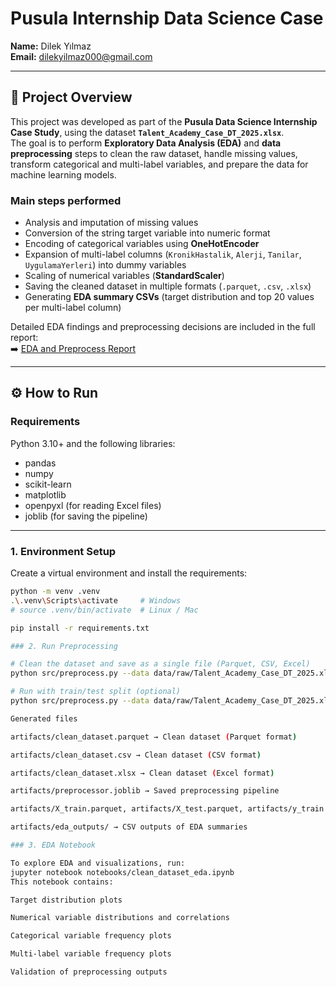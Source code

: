 # Pusula Internship Data Science Case

**Name:** Dilek Yılmaz  
**Email:** dilekyilmaz000@gmail.com  

---

## 📌 Project Overview
This project was developed as part of the **Pusula Data Science Internship Case Study**, using the dataset **`Talent_Academy_Case_DT_2025.xlsx`**.  
The goal is to perform **Exploratory Data Analysis (EDA)** and **data preprocessing** steps to clean the raw dataset, handle missing values, transform categorical and multi-label variables, and prepare the data for machine learning models.

### Main steps performed
- Analysis and imputation of missing values  
- Conversion of the string target variable into numeric format  
- Encoding of categorical variables using **OneHotEncoder**  
- Expansion of multi-label columns (`KronikHastalik`, `Alerji`, `Tanilar`, `UygulamaYerleri`) into dummy variables  
- Scaling of numerical variables (**StandardScaler**)  
- Saving the cleaned dataset in multiple formats (`.parquet`, `.csv`, `.xlsx`)  
- Generating **EDA summary CSVs** (target distribution and top 20 values per multi-label column)  

Detailed EDA findings and preprocessing decisions are included in the full report:  
➡️ [EDA and Preprocess Report](reports/EDA_and_Preprocess.md)

---

## ⚙️ How to Run

### Requirements
Python 3.10+ and the following libraries:
- pandas  
- numpy  
- scikit-learn  
- matplotlib  
- openpyxl (for reading Excel files)  
- joblib (for saving the pipeline)  

---

### 1. Environment Setup
Create a virtual environment and install the requirements:

```bash
python -m venv .venv
.\.venv\Scripts\activate     # Windows
# source .venv/bin/activate  # Linux / Mac

pip install -r requirements.txt

### 2. Run Preprocessing

# Clean the dataset and save as a single file (Parquet, CSV, Excel)
python src/preprocess.py --data data/raw/Talent_Academy_Case_DT_2025.xlsx --out artifacts/clean_dataset.parquet

# Run with train/test split (optional)
python src/preprocess.py --data data/raw/Talent_Academy_Case_DT_2025.xlsx --train-test

Generated files

artifacts/clean_dataset.parquet → Clean dataset (Parquet format)

artifacts/clean_dataset.csv → Clean dataset (CSV format)

artifacts/clean_dataset.xlsx → Clean dataset (Excel format)

artifacts/preprocessor.joblib → Saved preprocessing pipeline

artifacts/X_train.parquet, artifacts/X_test.parquet, artifacts/y_train.parquet, artifacts/y_test.parquet → Train/Test split (optional)

artifacts/eda_outputs/ → CSV outputs of EDA summaries

### 3. EDA Notebook

To explore EDA and visualizations, run:
jupyter notebook notebooks/clean_dataset_eda.ipynb
This notebook contains:

Target distribution plots

Numerical variable distributions and correlations

Categorical variable frequency plots

Multi-label variable frequency plots

Validation of preprocessing outputs
